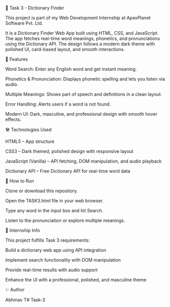 📖 Task 3 - Dictionary Finder

This project is part of my Web Development Internship at ApexPlanet Software Pvt. Ltd.

It is a Dictionary Finder Web App built using HTML, CSS, and JavaScript.
The app fetches real-time word meanings, phonetics, and pronunciations using the Dictionary API.
The design follows a modern dark theme with polished UI, card-based layout, and smooth interactions.

🚀 Features

Word Search: Enter any English word and get instant meaning.

Phonetics & Pronunciation: Displays phonetic spelling and lets you listen via audio.

Multiple Meanings: Shows part of speech and definitions in a clean layout.

Error Handling: Alerts users if a word is not found.

Modern UI: Dark, masculine, and professional design with smooth hover effects.

🛠️ Technologies Used

HTML5 – App structure

CSS3 – Dark themed, polished design with responsive layout

JavaScript (Vanilla) – API fetching, DOM manipulation, and audio playback

Dictionary API – Free Dictionary API
 for real-time word data

📂 How to Run

Clone or download this repository.

Open the TASK3.html file in your web browser.

Type any word in the input box and hit Search.

Listen to the pronunciation or explore multiple meanings.

📜 Internship Info

This project fulfills Task 3 requirements:

Build a dictionary web app using API integration

Implement search functionality with DOM manipulation

Provide real-time results with audio support

Enhance the UI with a professional, polished, and masculine theme

✨ Author

Abhinav T# Task-3
